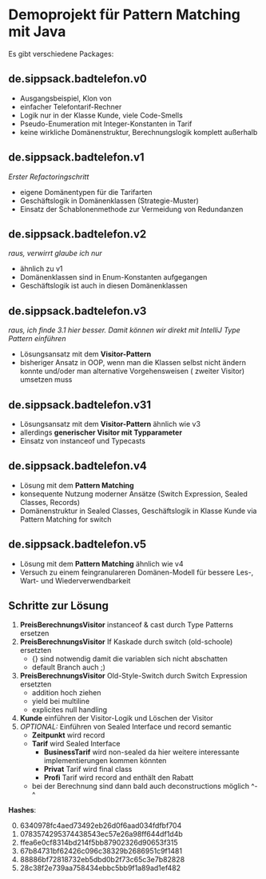 # Demoprojekt für Pattern Matching mit Java

Es gibt verschiedene Packages:

## de.sippsack.badtelefon.v0

* Ausgangsbeispiel, Klon von
* einfacher Telefontarif-Rechner
* Logik nur in der Klasse Kunde, viele Code-Smells
* Pseudo-Enumeration mit Integer-Konstanten in Tarif
* keine wirkliche Domänenstruktur, Berechnungslogik komplett außerhalb

## de.sippsack.badtelefon.v1

_Erster Refactoringschritt_

* eigene Domänentypen für die Tarifarten
* Geschäftslogik in Domänenklassen (Strategie-Muster)
* Einsatz der Schablonenmethode zur Vermeidung von Redundanzen

## de.sippsack.badtelefon.v2

_raus, verwirrt glaube ich nur_

* ähnlich zu v1
* Domänenklassen sind in Enum-Konstanten aufgegangen
* Geschäftslogik ist auch in diesen Domänenklassen

## de.sippsack.badtelefon.v3

_raus, ich finde 3.1 hier besser. Damit können wir direkt mit IntelliJ Type Pattern einführen_

* Lösungsansatz mit dem **Visitor-Pattern**
* bisheriger Ansatz in OOP, wenn man die Klassen selbst nicht ändern konnte und/oder man alternative Vorgehensweisen (
  zweiter Visitor) umsetzen muss

## de.sippsack.badtelefon.v31

* Lösungsansatz mit dem **Visitor-Pattern** ähnlich wie v3
* allerdings **generischer Visitor mit Typparameter**
* Einsatz von instanceof und Typecasts

## de.sippsack.badtelefon.v4

* Lösung mit dem **Pattern Matching**
* konsequente Nutzung moderner Ansätze (Switch Expression, Sealed Classes, Records)
* Domänenstruktur in Sealed Classes, Geschäftslogik in Klasse Kunde via Pattern Matching for switch

## de.sippsack.badtelefon.v5

* Lösung mit dem **Pattern Matching** ähnlich wie v4
* Versuch zu einem feingranulareren Domänen-Modell für bessere Les-, Wart- und Wiederverwendbarkeit

## Schritte zur Lösung

1. **PreisBerechnungsVisitor** instanceof & cast durch Type Patterns ersetzen
2. **PreisBerechnungsVisitor** If Kaskade durch switch (old-schoole) ersetzten
    * {} sind notwendig damit die variablen sich nicht abschatten
    * default Branch auch ;)
3. **PreisBerechnungsVisitor** Old-Style-Switch durch Switch Expression ersetzten
    * addition hoch ziehen
    * yield bei multiline
    * explicites null handling
4. **Kunde** einführen der Visitor-Logik und Löschen der Visitor
5. _OPTIONAL:_ Einführen von Sealed Interface und record semantic
    * **Zeitpunkt** wird record
    * **Tarif** wird Sealed Interface
        * **BusinessTarif** wird non-sealed da hier weitere interessante implementierungen kommen könnten
        * **Privat** Tarif wird final class
        * **Profi** Tarif wird record and enthält den Rabatt
    * bei der Berechnung sind dann bald auch deconstructions möglich ^-^

**Hashes**:

0. 6340978fc4aed73492eb26d0f6aad034fdfbf704
1. 0783574295374438543ec57e26a98ff644df1d4b
2. ffea6e0cf8314bd214f5bb87902326d90653f315
3. 67b84731bf62426c096c38329b2686951c9f1481
4. 88886bf72818732eb5dbd0b2f73c65c3e7b82828
5. 28c38f2e739aa758434ebbc5bb9f1a89ad1ef482